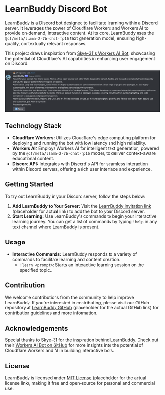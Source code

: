 # LearnBuddy Discord Bot

LearnBuddy is a Discord bot designed to facilitate learning within a Discord server. It leverages the power of [Cloudflare Workers](https://workers.cloudflare.com/) and [Workers AI](https://ai.cloudflare.com/) to provide on-demand, interactive content. At its core, LearnBuddy uses the `@cf/meta/llama-2-7b-chat-fp16` text generation model, ensuring high-quality, contextually relevant responses.

This project draws inspiration from [Skye-31's Workers AI Bot](https://github.com/Skye-31/workers-ai-bot), showcasing the potential of Cloudflare's AI capabilities in enhancing user engagement on Discord.

![Discord screenshot](./img.png)

## Technology Stack

- **Cloudflare Workers:** Utilizes Cloudflare's edge computing platform for deploying and running the bot with low latency and high reliability.
- **Workers AI:** Employs Workers AI for intelligent text generation, powered by the `@cf/meta/llama-2-7b-chat-fp16` model, to deliver context-aware educational content.
- **Discord API:** Integrates with Discord's API for seamless interaction within Discord servers, offering a rich user interface and experience.

## Getting Started

To try out LearnBuddy in your Discord server, follow the steps below:

1. **Add LearnBuddy to Your Server:** Visit the [LearnBuddy invitation link](https://discord.com/api/oauth2/authorize?client_id=1204754274698002482&permissions=0&scope=bot) (placeholder for actual link) to add the bot to your Discord server.
3. **Start Learning:** Use LearnBuddy's commands to begin your interactive learning journey. You can get a list of commands by typing `!help` in any text channel where LearnBuddy is present.

## Usage

- **Interactive Commands:** LearnBuddy responds to a variety of commands to facilitate learning and content creation.
  - `!learn <prompt>`: Starts an interactive learning session on the specified topic..

## Contribution

We welcome contributions from the community to help improve LearnBuddy. If you're interested in contributing, please visit our GitHub repository at [LearnBuddy GitHub](#) (placeholder for the actual GitHub link) for contribution guidelines and more information.

## Acknowledgements

Special thanks to Skye-31 for the inspiration behind LearnBuddy. Check out their [Workers AI Bot on GitHub](https://github.com/Skye-31/workers-ai-bot) for more insights into the potential of Cloudflare Workers and AI in building interactive bots.

## License

LearnBuddy is licensed under [MIT License](https://opensource.org/licenses/MIT) (placeholder for the actual license link), making it free and open-source for personal and commercial use.
